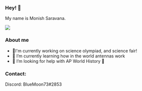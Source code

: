 ### Hey! 👋
 My name is Monish Saravana.

![](https://komarev.com/ghpvc/?username=BlueMoon73)
### About me
- 🧪I'm currently working on science olympiad, and science fair!
- 📡 I’m currently learning how in the world antennas work 
- 🤔 I’m looking for help with AP World History 🙏

### Contact: 
Discord: BlueMoon73#2853

<!--
**BlueMoon73/BlueMoon73** is a ✨ _special_ ✨ repository because its `README.md` (this file) appears on your GitHub profile.

Here are some ideas to get you started:

- 🔭 I’m currently working on ...
- 🌱 I’m currently learning ...
- 👯 I’m looking to collaborate on ...
- 🤔 I’m looking for help with ...
- 💬 Ask me about ...
- 📫 How to reach me: ...
- 😄 Pronouns: ...
- ⚡ Fun fact: ...
-->

